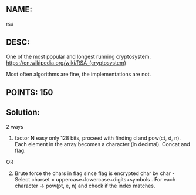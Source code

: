 ## NAME: 
rsa
## DESC: 
One of the most popular and longest running cryptosystem. https://en.wikipedia.org/wiki/RSA_(cryptosystem) 

Most often algorithms are fine, the implementations are not.

## POINTS: 150

## Solution:
2 ways 

1. factor N easy only 128 bits, proceed with finding d and pow(ct, d, n). Each element in the array becomes a character (in decimal). Concat and flag. 

OR

2. Brute force the chars in flag since flag is encrypted char by char - Select charset = uppercase+lowercase+digits+symbols . For each character -> pow(pt, e, n) and check if the index matches.
